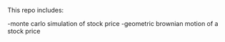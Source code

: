 This repo includes:

-monte carlo simulation of stock price
-geometric brownian motion of a stock price